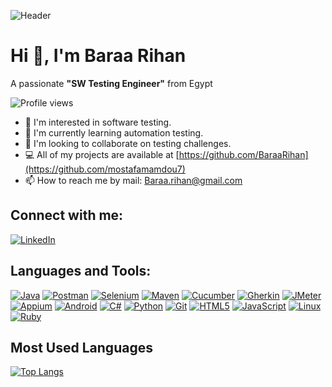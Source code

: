 ![Header](https://user-images.githubusercontent.com/104687525/212586002-4a3d2cbd-fc1b-4eae-bfb2-1bac93773649.jpeg) <!-- Add your image URL here -->

# Hi 👋, I'm Baraa Rihan

A passionate **"SW Testing Engineer"** from Egypt

![Profile views](https://komarev.com/ghpvc/?username=your-usernam&label=Profile%20views&color=0e75b6&style=flat) 

- 👀 I'm interested in software testing.
- 🌱 I'm currently learning automation testing.
- 🤝 I'm looking to collaborate on testing challenges.
- 💻 All of my projects are available at [https://github.com/BaraaRihan](https://github.com/mostafamamdou7)
- 📫 How to reach me by mail: Baraa.rihan@gmail.com

## Connect with me:
[![LinkedIn](https://img.shields.io/badge/-LinkedIn-blue?style=flat&logo=Linkedin&logoColor=white&link=https://www.linkedin.com/in/baraa-rihan/)](https://www.linkedin.com/in/baraa-rihan/) <!-- Add your LinkedIn URL -->

## Languages and Tools:
[![Java](https://img.shields.io/badge/-Java-007396?style=flat&logo=java&logoColor=white)](https://www.java.com/)
[![Postman](https://img.shields.io/badge/-Postman-FF6C37?style=flat&logo=postman&logoColor=white)](https://www.postman.com/)
[![Selenium](https://img.shields.io/badge/-Selenium-43B02A?style=flat&logo=selenium&logoColor=white)](https://www.selenium.dev/)
[![Maven](https://img.shields.io/badge/-Maven-C71A36?style=flat&logo=apache-maven&logoColor=white)](https://maven.apache.org/)
[![Cucumber](https://img.shields.io/badge/-Cucumber-00D300?style=flat&logo=cucumber&logoColor=white)](https://cucumber.io/)
[![Gherkin](https://img.shields.io/badge/-Gherkin-5B4638?style=flat&logo=gherkin&logoColor=white)](https://cucumber.io/docs/gherkin/)
[![JMeter](https://img.shields.io/badge/-JMeter-D12127?style=flat&logo=apache-jmeter&logoColor=white)](https://jmeter.apache.org/)
[![Appium](https://img.shields.io/badge/-Appium-25A8E0?style=flat&logo=appium&logoColor=white)](https://appium.io/)
[![Android](https://img.shields.io/badge/-Android-3DDC84?style=flat&logo=android&logoColor=white)](https://developer.android.com/)
[![C#](https://img.shields.io/badge/-C%23-239120?style=flat&logo=c-sharp&logoColor=white)](https://docs.microsoft.com/en-us/dotnet/csharp/)
[![Python](https://img.shields.io/badge/-Python-3776AB?style=flat&logo=python&logoColor=white)](https://www.python.org/)
[![Git](https://img.shields.io/badge/-Git-F05032?style=flat&logo=git&logoColor=white)](https://git-scm.com/)
[![HTML5](https://img.shields.io/badge/-HTML5-E34F26?style=flat&logo=html5&logoColor=white)](https://developer.mozilla.org/en-US/docs/Web/Guide/HTML/HTML5)
[![JavaScript](https://img.shields.io/badge/-JavaScript-F7DF1E?style=flat&logo=javascript&logoColor=black)](https://developer.mozilla.org/en-US/docs/Web/JavaScript)
[![Linux](https://img.shields.io/badge/-Linux-FCC624?style=flat&logo=linux&logoColor=black)](https://www.linux.org/)
[![Ruby](https://img.shields.io/badge/-Ruby-CC342D?style=flat&logo=ruby&logoColor=white)](https://www.ruby-lang.org/en/)



## Most Used Languages
[![Top Langs](https://github-readme-stats.vercel.app/api/top-langs/?username=BaraaRihan&layout=compact&theme=dark)](https://github.com/anuraghazra/github-readme-stats)
